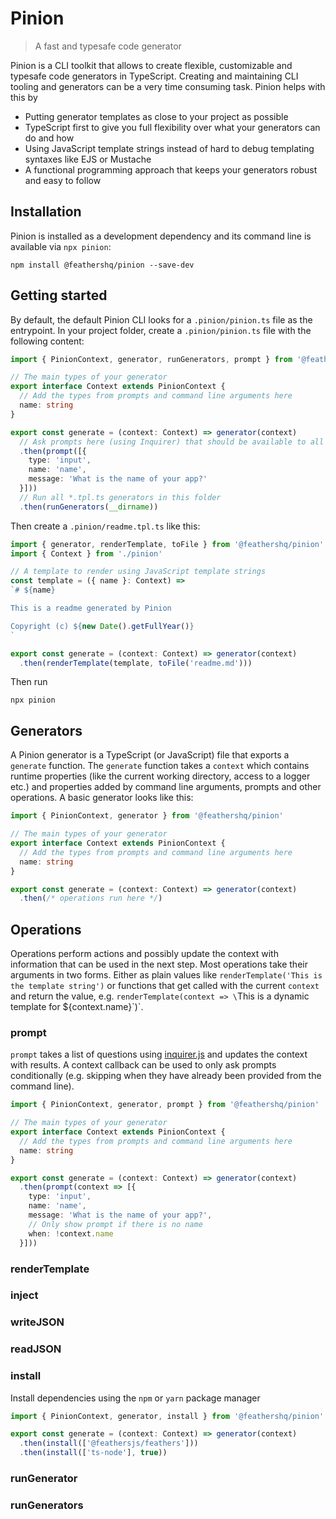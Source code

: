 # Pinion

> A fast and typesafe code generator

Pinion is a CLI toolkit that allows to create flexible, customizable and typesafe code generators in TypeScript.
Creating and maintaining CLI tooling and generators can be a very time consuming task. Pinion helps with this by

- Putting generator templates as close to your project as possible
- TypeScript first to give you full flexibility over what your generators can do and how
- Using JavaScript template strings instead of hard to debug templating syntaxes like EJS or Mustache 
- A functional programming approach that keeps your generators robust and easy to follow

## Installation

Pinion is installed as a development dependency and its command line is available via `npx pinion`:

```
npm install @feathershq/pinion --save-dev
```

## Getting started

By default, the default Pinion CLI looks for a `.pinion/pinion.ts` file as the entrypoint. In your project folder, create a `.pinion/pinion.ts` file with the following content:

```ts
import { PinionContext, generator, runGenerators, prompt } from '@feathershq/pinion'

// The main types of your generator
export interface Context extends PinionContext {
  // Add the types from prompts and command line arguments here
  name: string
}

export const generate = (context: Context) => generator(context)
  // Ask prompts here (using Inquirer) that should be available to all other generators
  .then(prompt([{
    type: 'input',
    name: 'name',
    message: 'What is the name of your app?'
  }]))
  // Run all *.tpl.ts generators in this folder
  .then(runGenerators(__dirname))
```

Then create a `.pinion/readme.tpl.ts` like this:

```ts
import { generator, renderTemplate, toFile } from '@feathershq/pinion'
import { Context } from './pinion'

// A template to render using JavaScript template strings
const template = ({ name }: Context) =>
`# ${name}

This is a readme generated by Pinion

Copyright (c) ${new Date().getFullYear()}
`

export const generate = (context: Context) => generator(context)
  .then(renderTemplate(template, toFile('readme.md')))
```

Then run

```
npx pinion
```

## Generators

A Pinion generator is a TypeScript (or JavaScript) file that exports a `generate` function. The `generate` function takes a `context` which contains runtime properties (like the current working directory, access to a logger etc.) and properties added by command line arguments, prompts and other operations. A basic generator looks like this:

```ts
import { PinionContext, generator } from '@feathershq/pinion'

// The main types of your generator
export interface Context extends PinionContext {
  // Add the types from prompts and command line arguments here
  name: string
}

export const generate = (context: Context) => generator(context)
  .then(/* operations run here */)
```

## Operations

Operations perform actions and possibly update the context with information that can be used in the next step. Most operations take their arguments in two forms. Either as plain values like `renderTemplate('This is the template string')` or functions that get called with the current `context` and return the value, e.g. `renderTemplate(context => \`This is a dynamic template for ${context.name}\`)`.

### prompt

`prompt` takes a list of questions using [inquirer.js](https://github.com/SBoudrias/Inquirer.js) and updates the context with results. A context callback can be used to only ask prompts conditionally (e.g. skipping when they have already been provided from the command line).

```ts
import { PinionContext, generator, prompt } from '@feathershq/pinion'

// The main types of your generator
export interface Context extends PinionContext {
  // Add the types from prompts and command line arguments here
  name: string
}

export const generate = (context: Context) => generator(context)
  .then(prompt(context => [{
    type: 'input',
    name: 'name',
    message: 'What is the name of your app?',
    // Only show prompt if there is no name
    when: !context.name
  }]))
```

### renderTemplate

### inject

### writeJSON

### readJSON

### install

Install dependencies using the `npm` or `yarn` package manager

```ts
import { PinionContext, generator, install } from '@feathershq/pinion'

export const generate = (context: Context) => generator(context)
  .then(install(['@feathersjs/feathers']))
  .then(install(['ts-node'], true))
```

### runGenerator

### runGenerators
